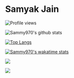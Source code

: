 # Samyak Jain

![Profile views](https://gpvc.arturio.dev/Sammy970)

![Sammy970's github stats](https://github-readme-stats.vercel.app/api?username=Sammy970&theme=midnight-purple&show_icons=true&hide_border=true)

[![Top Langs](https://github-readme-stats.vercel.app/api/top-langs/?username=Sammy970&langs_count=8&theme=midnight-purple&hide_border=true&layout=compact)](https://github.com/anuraghazra/github-readme-stats)

[![Sammy970's wakatime stats](https://github-readme-stats.vercel.app/api/wakatime?username=@Sammy970)](https://github.com/anuraghazra/github-readme-stats)

![](https://img.shields.io/badge/OS-Windows-informational?style=for-the-badge&logo=windows&logoColor=white&color=blueviolet)

![](https://img.shields.io/badge/Favourite_Coding_Language-NODEJS-informational?style=for-the-badge&logo=gnu-bash&logoColor=white&color=blueviolet)

